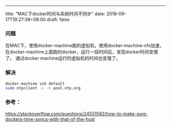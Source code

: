 ---
title: "MAC下docker时间与系统时间不同步"
date: 2018-09-17T19:27:38+08:00
draft: false

### 问题
在MAC下，使用docker-machine跑的虚拟机，使用docker-machine-nfs加速，在docker-machine上面跑的docker，运行一段时间后，发现docker时间变慢了。
通过docker machine运行的虚拟机的时间也变慢了。

### 解决
```bash
docker-machine ssh default
sudo ntpclient -s -h pool.ntp.org
```
### 参考：
https://stackoverflow.com/questions/24551592/how-to-make-sure-dockers-time-syncs-with-that-of-the-host
